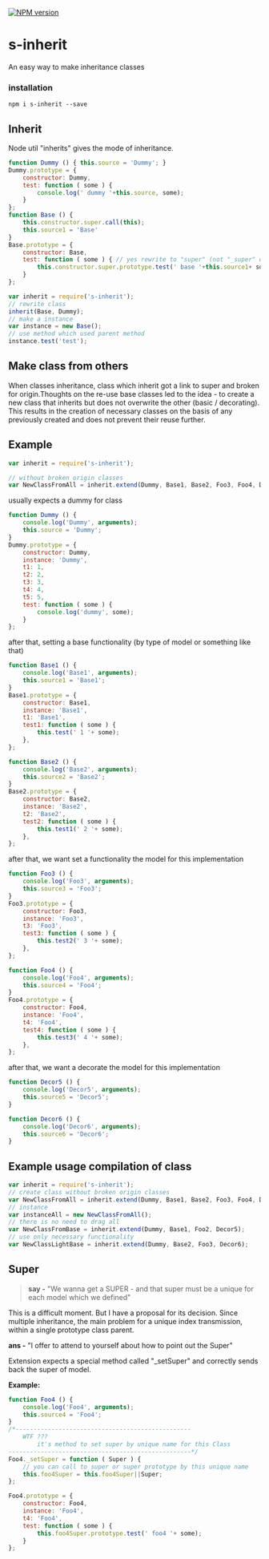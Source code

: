 
[![NPM version][npm-image]][npm-url]

s-inherit
===============

An easy way to make inheritance classes

### installation
```shell
npm i s-inherit --save
```

Inherit
--------------

Node util "inherits" gives the mode of inheritance. 

```javascript
function Dummy () { this.source = 'Dummy'; }
Dummy.prototype = {
    constructor: Dummy,
    test: function ( some ) {
        console.log(' dummy '+this.source, some);
    }
};
function Base () {
    this.constructor.super.call(this);
    this.source1 = 'Base'
}
Base.prototype = {
    constructor: Base,
    test: function ( some ) { // yes rewrite to "super" (not "_super" or "super_") 
        this.constructor.super.prototype.test(' base '+this.source1+ some);
    }
};

var inherit = require('s-inherit');
// rewrite class
inherit(Base, Dummy);
// make a instance
var instance = new Base();
// use method which used parent method
instance.test('test');
```


    
Make class from others
--------------

When classes inheritance, class which inherit got a link to super and broken for origin.Thoughts on the re-use base classes led to the idea - to create a new class that inherits but does not overwrite the other (basic / decorating). This results in the creation of necessary classes on the basis of any previously created and does not prevent their reuse further.


Example 
--------------

```javascript
var inherit = require('s-inherit');

// without broken origin classes
var NewClassFromAll = inherit.extend(Dummy, Base1, Base2, Foo3, Foo4, Decor5, Decor6);

```

usually expects a dummy for class
```javascript
function Dummy () {
    console.log('Dummy', arguments);
    this.source = 'Dummy';
}
Dummy.prototype = {
    constructor: Dummy,
    instance: 'Dummy',
    t1: 1,
    t2: 2,
    t3: 3,
    t4: 4,
    t5: 5,
    test: function ( some ) {
        console.log('dummy', some);
    }
};
```

after that, setting a base functionality (by type of model or something like that)

```javascript
function Base1 () {
    console.log('Base1', arguments);
    this.source1 = 'Base1';
}
Base1.prototype = {
    constructor: Base1,
    instance: 'Base1',
    t1: 'Base1',
    test1: function ( some ) {
        this.test(' 1 '+ some);
    },
};

function Base2 () {
    console.log('Base2', arguments);
    this.source2 = 'Base2';
}
Base2.prototype = {
    constructor: Base2,
    instance: 'Base2',
    t2: 'Base2',
    test2: function ( some ) {
        this.test1(' 2 '+ some);
    },
};
```


after that, we want set a functionality the model for this implementation

```javascript
function Foo3 () {
    console.log('Foo3', arguments);
    this.source3 = 'Foo3';
}
Foo3.prototype = {
    constructor: Foo3,
    instance: 'Foo3',
    t3: 'Foo3',
    test3: function ( some ) {
        this.test2(' 3 '+ some);
    },
};

function Foo4 () {
    console.log('Foo4', arguments);
    this.source4 = 'Foo4';
}
Foo4.prototype = {
    constructor: Foo4,
    instance: 'Foo4',
    t4: 'Foo4',
    test4: function ( some ) {
        this.test3(' 4 '+ some);
    },
};
```

after that, we want a decorate the model for this implementation

```javascript
function Decor5 () {
    console.log('Decor5', arguments);
    this.source5 = 'Decor5';
}

function Decor6 () {
    console.log('Decor6', arguments);
    this.source6 = 'Decor6';
}
```

Example usage compilation of class
--------------

```javascript
var inherit = require('s-inherit');
// create class without broken origin classes
var NewClassFromAll = inherit.extend(Dummy, Base1, Base2, Foo3, Foo4, Decor5, Decor6);
// instance
var instanceAll = new NewClassFromAll();
// there is no need to drag all
var NewClassFromBase = inherit.extend(Dummy, Base1, Foo2, Decor5);
// use only necessary functionality
var NewClassLightBase = inherit.extend(Dummy, Base2, Foo3, Decor6);

```

Super
--------------

>**say -** "We wanna get a SUPER - and that super must be a unique for each model which we defined"

This is a difficult moment. But I have a proposal for its decision. Since multiple inheritance, the main problem for a unique index transmission, within a single prototype class parent.

**ans -** "I offer to attend to yourself about how to point out the Super"

Extension expects a special method called "_setSuper" and correctly sends back the super of model.


**Example:**

```javascript
function Foo4 () {
    console.log('Foo4', arguments);
    this.source4 = 'Foo4';
}
/*-------------------------------------------------
    WTF ???
        it's method to set super by unique name for this Class
---------------------------------------------------*/
Foo4._setSuper = function ( Super ) {
    // you can call to super or super prototype by this unique name
    this.foo4Super = this.foo4Super||Super;
};

Foo4.prototype = {
    constructor: Foo4,
    instance: 'Foo4',
    t4: 'Foo4',
    test: function ( some ) {
        this.foo4Super.prototype.test(' foo4 '+ some);
    }
};
```


[npm-image]: https://badge.fury.io/js/s-inherit.svg
[npm-url]: https://npmjs.org/package/s-inherit